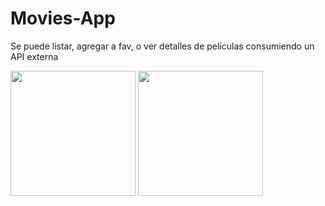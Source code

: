 # Movies-App
Se  puede listar, agregar a fav, o ver detalles de películas consumiendo un API externa

<img  widht="200" height="200" src="https://i.postimg.cc/C1cDhKV8/Whats-App-Image-2022-01-04-at-16-46-44.jpg"> <img  widht="200" height="200" src="https://i.postimg.cc/kGVV7Fsr/Whats-App-Image-2022-01-04-at-16-47-09.jpg"> 
